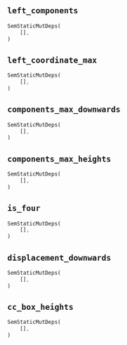 ## `left_components`

```rust
SemStaticMutDeps(
    [],
)
```

## `left_coordinate_max`

```rust
SemStaticMutDeps(
    [],
)
```

## `components_max_downwards`

```rust
SemStaticMutDeps(
    [],
)
```

## `components_max_heights`

```rust
SemStaticMutDeps(
    [],
)
```

## `is_four`

```rust
SemStaticMutDeps(
    [],
)
```

## `displacement_downwards`

```rust
SemStaticMutDeps(
    [],
)
```

## `cc_box_heights`

```rust
SemStaticMutDeps(
    [],
)
```
